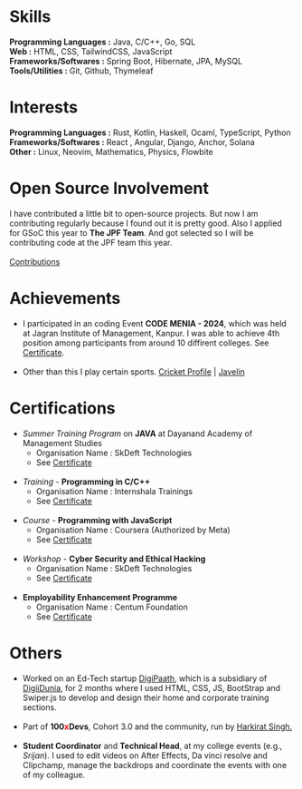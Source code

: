 # Skills

<b>Programming Languages :</b> Java, C/C++, Go, SQL
<br>
<b>Web :</b> HTML, CSS, TailwindCSS, JavaScript
<br>
<b>Frameworks/Softwares :</b> Spring Boot, Hibernate, JPA, MySQL
<br>
<b>Tools/Utilities :</b> Git, Github, Thymeleaf

# Interests

<b>Programming Languages :</b> Rust, Kotlin, Haskell, Ocaml, TypeScript, Python
<br>
<b>Frameworks/Softwares :</b> React , Angular, Django, Anchor, Solana
<br>
<b>Other :</b> Linux, Neovim, Mathematics, Physics, Flowbite

# Open Source Involvement

I have contributed a little bit to open-source projects. But now I am contributing regularly because I found out it is pretty good. Also I applied for GSoC this year to <b>The JPF Team</b>. And got selected so I will be contributing code at the JPF team this year.
<br><br>
[Contributions](r1)

# Achievements

- I participated in an coding Event **CODE MENIA - 2024**, which was held at Jagran Institute of Management, Kanpur. I was able to achieve 4th position among participants from around 10 diffirent colleges. See <a href='/Certificate1.jpg' alt='Coding Competition Certificate' target='_blank'>Certificate</a>.
<br><br>
- Other than this I play certain sports. <a href='https://cricheroes.com/player-profile/2460291/saif-ali-khan/stats' alt='Coding Competition Certificate' target='_blank'>Cricket Profile</a> | <a href='/Certificate2.jpg' alt='Javelin Certficate Silver Medal' target='_blank'>Javelin</a>

# Certifications

- *Summer Training Program* on **JAVA** at Dayanand Academy of Management Studies
  - Organisation Name : SkDeft Technologies
  - See <a href='/Certificate3.jpg' alt='' target='_blank'>Certificate</a>
<br><br>
- *Training* - **Programming in C/C++**
  - Organisation Name : Internshala Trainings
  - See <a href='/cpp.pdf' alt='C/C++ Certificate' target='_blank'>Certificate</a>
<br><br>
- *Course* - **Programming with JavaScript**
  - Organisation Name : Coursera (Authorized by Meta)
  - See <a href='/Javascript.pdf' alt='Javascript Certification' target='_blank'>Certificate</a>
<br><br>
- *Workshop* - **Cyber Security and Ethical Hacking**
  - Organisation Name : SkDeft Technologies
  - See <a href='/Certificate4.jpg' alt='Cyber Security Workshop' target='_blank'>Certificate</a>
<br><br>
- **Employability Enhancement Programme**
  - Organisation Name : Centum Foundation
  - See <a href='/Certificate5.jpg' alt='Employability Enhancement Centum Foundation' target='_blank'>Certificate</a>

# Others

- Worked on an Ed-Tech startup <a href='https://www.digipaath.com' alt='DigiPaath' target='_blank'>DigiPaath</a>, which is a subsidiary of <a href='https://www.digiidunia.com' alt='DigiiDunia' target='_blank'>DigiiDunia</a>, for 2 months where I used HTML, CSS, JS, BootStrap and Swiper.js to develop and design their home and corporate training sections.
<br><br>
- Part of **100<span style='color: red'>x</span>Devs**, Cohort 3.0 and the community, run by <a href='https://www.youtube.com/@harkirat1' target='_blank'>Harkirat Singh.</a>
<br><br>
- **Student Coordinator** and **Technical Head**, at my college events (e.g., *Srijan*). I used to edit videos on After Effects, Da vinci resolve and Clipchamp, manage the backdrops and coordinate the events with one of my colleague.